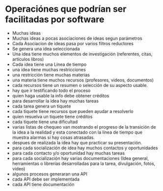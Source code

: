# Operaciónes que podrían ser facilitadas por software

- Muchas ideas
- Muchas ideas a pocas asociaciones de ideas segun parámetros
- Cada Asociacion de ideas pasa por varios filtros reductores  
- Se genera una idea seleccionada
- Una idea tiene muchos elementos de investigación (referentes, citas, artículos libros)
- Cada idea tiene una Línea de tiempo 
- una idea tiene muchas restricciones 
- una restricción tiene muchas materias
- una materia tiene muchos recursos (profesores, videos, documentos)
- cada recursos tiene un resumen o selección de su aspecto usable.
- hay que ir testificando todo el proceso
- quien haga usable la info debe obtener créditos
- para desarrollar la idea hay muchas tareas
- cada tarea genera un tiquete
- cada tiquete tiene recursos que pueden ayudar a resolverlo
- quien resuelva un tiquete tiene créditos
- cada tiquete tiene una dificultad
- varias listas de chequeo van mostrando el progreso de la transición de la idea a la realidad y esta conectado con la línea de tiempo que muestra alarmas si hay cosas atrasadas.
- despues de realizada la idea hay que practicar su presentación.
- para cada socialización de idea hay muchos contactos y oportunidades
- para cada contacto y/o oportunidad hay muchas tareas
- para cada socialización hay varias documentaciones (Idea general, herramientas o librerías desarrolladas para la tarea, divulgación, fotos, video)
- algunos procesos generaran una API
- cada API debe ser implementada
- cada API tiene documentación

